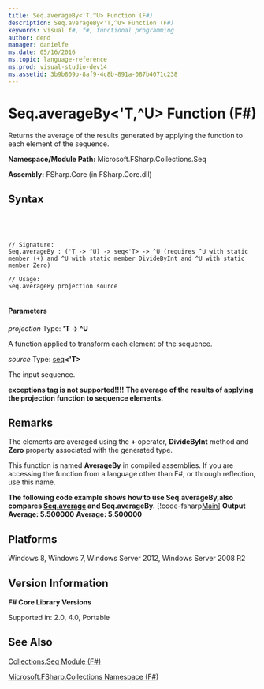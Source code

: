 ```yaml
---
title: Seq.averageBy<'T,^U> Function (F#)
description: Seq.averageBy<'T,^U> Function (F#)
keywords: visual f#, f#, functional programming
author: dend
manager: danielfe
ms.date: 05/16/2016
ms.topic: language-reference
ms.prod: visual-studio-dev14
ms.assetid: 3b9b809b-8af9-4c8b-891a-087b4071c238 
---
```


# Seq.averageBy<'T,^U> Function (F#)

Returns the average of the results generated by applying the function to each element of the sequence.

**Namespace/Module Path:** Microsoft.FSharp.Collections.Seq

**Assembly:** FSharp.Core (in FSharp.Core.dll)


## Syntax



```




// Signature:
Seq.averageBy : ('T -> ^U) -> seq<'T> -> ^U (requires ^U with static member (+) and ^U with static member DivideByInt and ^U with static member Zero)

// Usage:
Seq.averageBy projection source


```





#### Parameters
*projection*
Type: **'T -&gt; ^U**


A function applied to transform each element of the sequence.


*source*
Type: [seq](http://msdn.microsoft.com/en-us/library/2f0c87c6-8a0d-4d33-92a6-10d1d037ce75)**&lt;'T&gt;**


The input sequence.



**exceptions tag is not supported!!!!**
**The average of the results of applying the projection function to sequence elements.**
## Remarks
The elements are averaged using the **+** operator, **DivideByInt** method and **Zero** property associated with the generated type.

This function is named **AverageBy** in compiled assemblies. If you are accessing the function from a language other than F#, or through reflection, use this name.

**The following code example shows how to use Seq.averageBy,also compares [Seq.average](http://msdn.microsoft.com/en-us/library/609d793b-c70f-4e36-9ab4-d928056d65b8) and Seq.averageBy.**
[!code-fsharp[Main](snippets/fssequences/snippet26.fs)]
**Output**
**Average: 5.500000**
**Average: 5.500000**
## Platforms
Windows 8, Windows 7, Windows Server 2012, Windows Server 2008 R2


## Version Information
**F# Core Library Versions**

Supported in: 2.0, 4.0, Portable




## See Also
[Collections.Seq Module &#40;F&#35;&#41;](Collections.Seq-Module-%5BFSharp%5D.md)

[Microsoft.FSharp.Collections Namespace &#40;F&#35;&#41;](Microsoft.FSharp.Collections-Namespace-%5BFSharp%5D.md)

